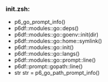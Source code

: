 ### init.zsh:
- p6_go_prompt_info()
- p6df::modules::go::deps()
- p6df::modules::go::goenv::init(dir)
- p6df::modules::go::home::symlink()
- p6df::modules::go::init()
- p6df::modules::go::langs()
- p6df::modules::go::prompt::line()
- p6df::prompt::gopath::line()
- str str = p6_go_path_prompt_info()

